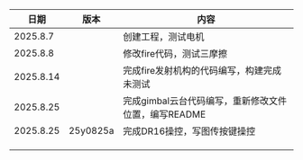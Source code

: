 | 日期      | 版本     | 内容                                                 |
| --------- | -------- | ---------------------------------------------------- |
| 2025.8.7  |          | 创建工程，测试电机                                   |
| 2025.8.8  |          | 修改fire代码，测试三摩擦                             |
| 2025.8.14 |          | 完成fire发射机构的代码编写，构建完成未测试           |
| 2025.8.25 |          | 完成gimbal云台代码编写，重新修改文件位置，编写README |
| 2025.8.25 | 25y0825a | 完成DR16操控，写图传按键操控                         |
|           |          |                                                      |
|           |          |                                                      |
|           |          |                                                      |

